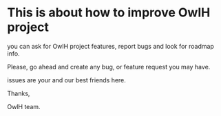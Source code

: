# This is about how to improve OwlH project

you can ask for OwlH project features, report bugs and look for roadmap info. 

Please, go ahead and create any bug, or feature request you may have. 

issues are your and our best friends here.


Thanks, 

OwlH team.
